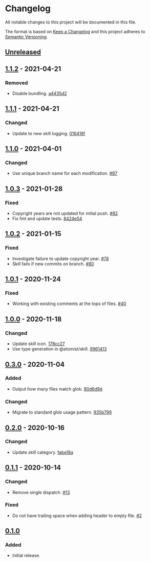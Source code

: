# Changelog

All notable changes to this project will be documented in this file.

The format is based on [Keep a Changelog](http://keepachangelog.com/)
and this project adheres to [Semantic Versioning](http://semver.org/).

## [Unreleased](https://github.com/atomist-skills/copyright-license-skill/compare/1.1.2...HEAD)

## [1.1.2](https://github.com/atomist-skills/copyright-license-skill/compare/1.1.1...1.1.2) - 2021-04-21

### Removed

-   Disable bundling. [a4435d2](https://github.com/atomist-skills/copyright-license-skill/commit/a4435d292465bef400068978be7dc06d233982ac)

## [1.1.1](https://github.com/atomist-skills/copyright-license-skill/compare/1.1.0...1.1.1) - 2021-04-21

### Changed

-   Update to new skill logging. [018418f](https://github.com/atomist-skills/copyright-license-skill/commit/018418f50f60d56cbce6b33ab299eaff56ae2dc5)

## [1.1.0](https://github.com/atomist-skills/copyright-license-skill/compare/1.0.3...1.1.0) - 2021-04-01

### Changed

-   Use unique branch name for each modification. [#87](https://github.com/atomist-skills/copyright-license-skill/issues/87)

## [1.0.3](https://github.com/atomist-skills/copyright-license-skill/compare/1.0.2...1.0.3) - 2021-01-28

### Fixed

-   Copyright years are not updated for initial push. [#82](https://github.com/atomist-skills/copyright-license-skill/issues/82)
-   Fix fmt and update tests. [8424e54](https://github.com/atomist-skills/copyright-license-skill/commit/8424e54227eb161274d6553de95dd5223054da3b)

## [1.0.2](https://github.com/atomist-skills/copyright-license-skill/compare/1.0.1...1.0.2) - 2021-01-15

### Fixed

-   Investigate failure to update copyright year. [#78](https://github.com/atomist-skills/copyright-license-skill/issues/78)
-   Skill fails if new commits on branch. [#80](https://github.com/atomist-skills/copyright-license-skill/issues/80)

## [1.0.1](https://github.com/atomist-skills/copyright-license-skill/compare/1.0.0...1.0.1) - 2020-11-24

### Fixed

-   Working with existing comments at the tops of files. [#40](https://github.com/atomist-skills/copyright-license-skill/issues/40)

## [1.0.0](https://github.com/atomist-skills/copyright-license-skill/compare/0.3.0...1.0.0) - 2020-11-18

### Changed

-   Update skill icon. [178cc27](https://github.com/atomist-skills/copyright-license-skill/commit/178cc2744dd4469b7d176ca69a9a75c4c3d67593)
-   Use type generation in @atomist/skill. [9961413](https://github.com/atomist-skills/copyright-license-skill/commit/9961413106db508f96df52b7954f04bce8f815e8)

## [0.3.0](https://github.com/atomist-skills/copyright-license-skill/compare/0.2.0...0.3.0) - 2020-11-04

### Added

-   Output how many files match glob. [80d6d9d](https://github.com/atomist-skills/copyright-license-skill/commit/80d6d9db311439558554db6f3d57d91bde8538ce)

### Changed

-   Migrate to standard glob usage pattern. [935b799](https://github.com/atomist-skills/copyright-license-skill/commit/935b79996a73046593c9868adbab84334653417d)

## [0.2.0](https://github.com/atomist-skills/copyright-license-skill/compare/0.1.1...0.2.0) - 2020-10-16

### Changed

-   Update skill category. [fabe18a](https://github.com/atomist-skills/copyright-license-skill/commit/fabe18ad1726eb76db95d8d3e5463811cdfc9549)

## [0.1.1](https://github.com/atomist-skills/copyright-license-skill/compare/0.1.0...0.1.1) - 2020-10-14

### Changed

-   Remove single dispatch. [#13](https://github.com/atomist-skills/copyright-license-skill/issues/13)

### Fixed

-   Do not have trailing space when adding header to empty file. [#2](https://github.com/atomist-skills/copyright-license-skill/issues/2)

## [0.1.0](https://github.com/atomist-skills/copyright-license-skill/tree/0.1.0)

### Added

-   Initial release.

